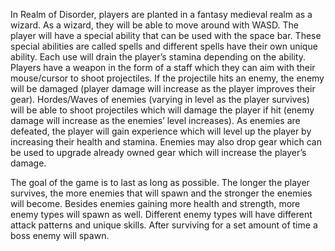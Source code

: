 In Realm of Disorder, players are planted in a fantasy medieval realm as a wizard. As a wizard, they will be able to move around with WASD. The player will have a special ability that can be used with the space bar. These special abilities are called spells and different spells have their own unique ability. Each use will drain the player’s stamina depending on the ability. Players have a weapon in the form of a staff which they can aim with their mouse/cursor to shoot projectiles. If the projectile hits an enemy, the enemy will be damaged (player damage will increase as the player improves their gear). Hordes/Waves of enemies (varying in level as the player survives) will be able to shoot projectiles which will damage the player if hit (enemy damage will increase as the enemies’ level increases). As enemies are defeated, the player will gain experience which will level up the player by increasing their health and stamina. Enemies may also drop gear which can be used to upgrade already owned gear which will increase the player’s damage.

The goal of the game is to last as long as possible. The longer the player survives, the more enemies that will spawn and the stronger the enemies will become. Besides enemies gaining more health and strength, more enemy types will spawn as well. Different enemy types will have different attack patterns and unique skills. After surviving for a set amount of time a boss enemy will spawn. 

